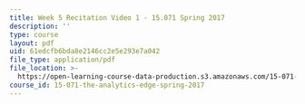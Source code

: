 ```yaml
---
title: Week 5 Recitation Video 1 - 15.071 Spring 2017
description: ''
type: course
layout: pdf
uid: 61edcfb6bda8e2146cc2e5e293e7a042
file_type: application/pdf
file_location: >-
  https://open-learning-course-data-production.s3.amazonaws.com/15-071-the-analytics-edge-spring-2017/61edcfb6bda8e2146cc2e5e293e7a042_MIT15_071S17_Unit5_Recitation.pdf
course_id: 15-071-the-analytics-edge-spring-2017
---
```

